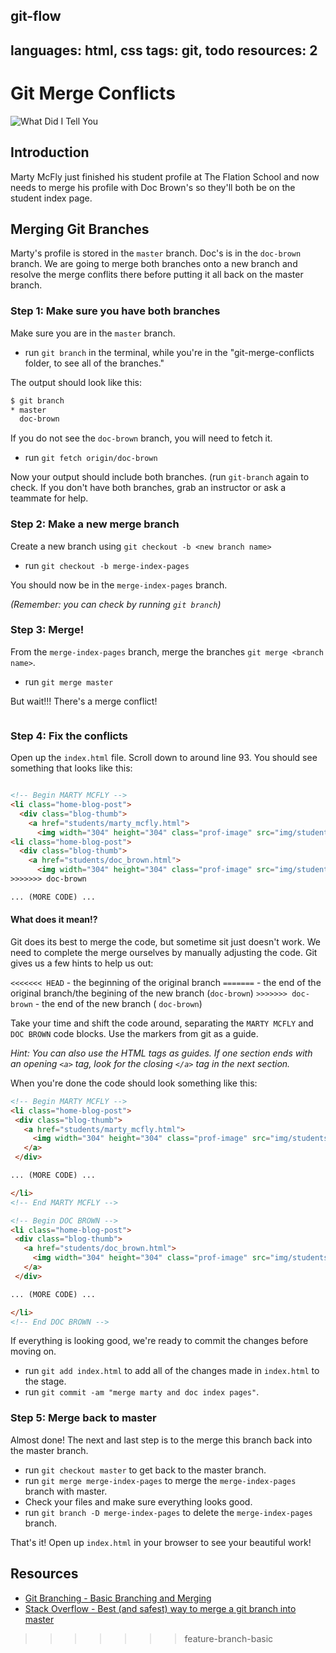 git-flow
---
languages: html, css
tags: git, todo
resources: 2
---
# Git Merge Conflicts

![What Did I Tell You](http://www.geekynews.com/pub/wp-content/uploads/2013/09/lloyd-back-to-the-future-439x247.jpg)

## Introduction

Marty McFly just finished his student profile at The Flation School and now needs to merge his profile with Doc Brown's so they'll both be on the student index page.

## Merging Git Branches

Marty's profile is stored in the `master` branch. Doc's is in the `doc-brown` branch. We are going to merge both branches onto a new branch and resolve the merge conflits there before putting it all back on the master branch.

### Step 1: Make sure you have both branches

Make sure you are in the `master` branch.
- run `git branch` in the terminal, while you're in the "git-merge-conflicts folder, to see all of the branches."

The output should look like this:

```bash
$ git branch
* master
  doc-brown
```

If you do not see the `doc-brown` branch, you will need to fetch it.
- run `git fetch origin/doc-brown`

Now your output should include both branches. (run `git-branch` again to check. If you don't have both branches, grab an instructor or ask a teammate for help.


### Step 2: Make a new merge branch

Create a new branch using `git checkout -b <new branch name>`
- run `git checkout -b merge-index-pages`

You should now be in the `merge-index-pages` branch.

 _(Remember: you can check by running `git branch`)_

### Step 3: Merge!

From the `merge-index-pages` branch, merge the branches `git merge <branch name>`.
 - run `git merge master`

 But wait!!! There's a merge conflict!

```
```

### Step 4: Fix the conflicts

Open up the `index.html` file. Scroll down to around line 93. You should see something that looks like this:
```html

<!-- Begin MARTY MCFLY -->
<li class="home-blog-post">
  <div class="blog-thumb">
    <a href="students/marty_mcfly.html">
      <img width="304" height="304" class="prof-image" src="img/students/marty_mcfly_index_profile.jpg" class="attachment-blog-thumb wp-post-image" alt="doc brown"><!-- Begin DOC BROWN -->
<li class="home-blog-post">
  <div class="blog-thumb">
    <a href="students/doc_brown.html">
      <img width="304" height="304" class="prof-image" src="img/students/doc_brown_index_profile.jpg" class="attachment-blog-thumb wp-post-image" alt="doc brown">
>>>>>>> doc-brown

... (MORE CODE) ...

```
#### What does it mean!?

Git does its best to merge the code, but sometime sit just doesn't work. We need to complete the merge ourselves by manually adjusting the code. Git gives us a few hints to help us out:

 `<<<<<<< HEAD` - the beginning of the original branch
 `=======` - the end of the original branch/the begining of the new branch (`doc-brown`)
 `>>>>>>> doc-brown` - the end of the new branch ( `doc-brown`)

Take your time and shift the code around, separating the `MARTY MCFLY` and `DOC BROWN` code blocks. Use the markers from  git as a guide.

_Hint: You can also use the HTML tags as guides. If one section ends with an opening `<a>` tag, look for the closing `</a>` tag in the next section._

When you're done the code should look something like this:

 ```html
<!-- Begin MARTY MCFLY -->
<li class="home-blog-post">
  <div class="blog-thumb">
    <a href="students/marty_mcfly.html">
      <img width="304" height="304" class="prof-image" src="img/students/marty_mcfly_index_profile.jpg" class="attachment-blog-thumb wp-post-image" alt="doc brown">
    </a>
  </div>

... (MORE CODE) ...

</li>
<!-- End MARTY MCFLY -->

<!-- Begin DOC BROWN -->
<li class="home-blog-post">
  <div class="blog-thumb">
    <a href="students/doc_brown.html">
      <img width="304" height="304" class="prof-image" src="img/students/doc_brown_index_profile.jpg" class="attachment-blog-thumb wp-post-image" alt="doc brown">
    </a>
  </div>

... (MORE CODE) ...

</li>
<!-- End DOC BROWN -->
 ```

If everything is looking good, we're ready to commit the changes before moving on.
- run `git add index.html` to add all of the changes made in `index.html` to the stage.
- run `git commit -am "merge marty and doc index pages"`.


### Step 5: Merge back to master

Almost done! The next and last step is to the merge this branch back into the master branch.
- run `git checkout master` to get back to the master branch.
- run `git merge merge-index-pages` to merge the `merge-index-pages` branch with master.
- Check your files and make sure everything looks good.
- run `git branch -D merge-index-pages` to delete the `merge-index-pages` branch.

That's it! Open up `index.html` in your browser to see your beautiful work!

## Resources

- [Git Branching - Basic Branching and Merging](http://git-scm.com/book/en/Git-Branching-Basic-Branching-and-Merging)
- [Stack Overflow - Best (and safest) way to merge a git branch into master](http://stackoverflow.com/questions/5601931/best-and-safest-way-to-merge-a-git-branch-into-master)
>>>>>>> feature-branch-basic

